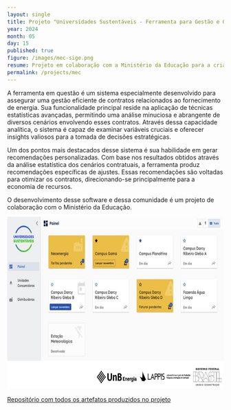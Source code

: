 ```yaml
---
layout: single
title: Projeto "Universidades Sustentáveis - Ferramenta para Gestão e Otimização de Contratos de Fornecimento de Energia Elétrica" - 2023 - em andamento
year: 2024
month: 05
day: 15
published: true
figure: /images/mec-sige.png
resume: Projeto em colaboração com a Ministério da Educação para a criação de uma comunidade de software livre para o desenvolvimento da Plataforma de Universidades sustentáveis, um sistema de recomendação de contratos, a fim de garantir a gestão eficiente de Fornecimento de energia.
permalink: /projects/mec
---
```


A ferramenta em questão é um sistema especialmente desenvolvido para assegurar uma gestão eficiente de contratos relacionados ao fornecimento de energia. Sua funcionalidade principal reside na aplicação de técnicas estatísticas avançadas, permitindo uma análise minuciosa e abrangente de diversos cenários envolvendo esses contratos. Através dessa capacidade analítica, o sistema é capaz de examinar variáveis cruciais e oferecer insights valiosos para a tomada de decisões estratégicas.

Um dos pontos mais destacados desse sistema é sua habilidade em gerar recomendações personalizadas. Com base nos resultados obtidos através da análise estatística dos cenários contratuais, a ferramenta produz recomendações específicas de ajustes. Essas recomendações são voltadas para otimizar os contratos, direcionando-se principalmente para a economia de recursos. 

O desenvolvimento desse software e dessa comunidade é um projeto de colaboração com o Ministério da Educação.



<img src="/images/mec-energia.png" alt="mec" style="height: 400px;" />

[Repositório com todos os artefatos produzidos no projeto](https://gitlab.com/lappis-unb/projects/SMI)


